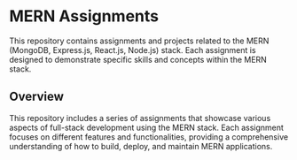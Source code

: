 # MERN Assignments

This repository contains assignments and projects related to the MERN (MongoDB, Express.js, React.js, Node.js) stack. Each assignment is designed to demonstrate specific skills and concepts within the MERN stack.

## Overview

This repository includes a series of assignments that showcase various aspects of full-stack development using the MERN stack. Each assignment focuses on different features and functionalities, providing a comprehensive understanding of how to build, deploy, and maintain MERN applications.
